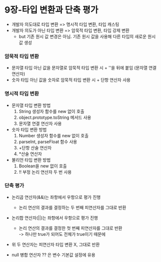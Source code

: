 # 9장-타입 변환과 단축 평가
* 개발자 의도대로 타입 변환 => 명시적 타입 변환, 타입 캐스팅
* 개발자 의도가 아닌 타입 변환 => 암묵적 타입 변환, 타입 강제 변환
    * but 기존 원시 값 변경은 아님. 기존 원시 값을 사용해 다른 타입의 새로운 원시 값 생성

### 암묵적 타입 변환
* 문자열 타입 아닌 값을 문자열로 암묵적 타입 변환 시 + ''을 뒤에 붙임 (문자열 연결 연산자)
* 숫자 타입 아닌 값을 숫자로 암묵적 타입 변환 시 + 단항 연산자 사용

### 명시적 타입 변환
* 문자열 타입 변환 방법  
    1. String 생성자 함수를 new 없이 호출
    2. object.prototype.toString 메서드 사용
    3. 문자열 연결 연산자 사용
* 숫자 타입 변환 방법  
    1. Number 생성자 함수를 new 없이 호출
    2. parseInt, parseFloat 함수 사용
    3. +단항 산술 연산자
    4. *산술 연산자
* 불리언 타입 변환 방법  
    1. Boolean을 new 없이 호출
    2. !! 부정 논리 연산자 두 번 사용

### 단축 평가
* 논리곱 연산자(&&)는 좌항에서 우항으로 평가 진행  
    * 논리 연산의 결과를 결정하는 두 번째 피연산자를 그대로 반환

* 논리합 연산자(||)는 좌항에서 우항으로 평가 진행
    * 논리 연산의 결과를 결정한 첫 번째 피연산자를 그대로 반환  
      -> 하나만 true가 되어도 전체가 true이기 때문에
* 위 두 연산자는 피연산자 타입 변환 X, 그대로 반환
* null 병합 연산자 ?? 은 변수 기본값 설정에 유용